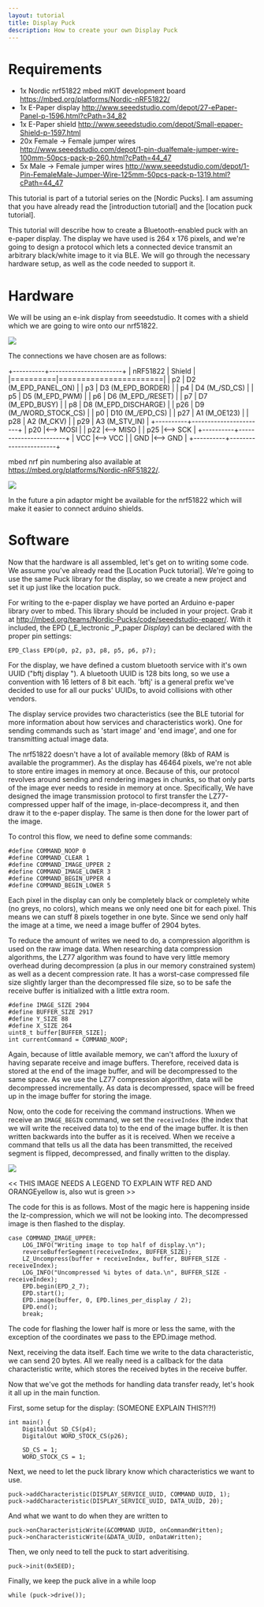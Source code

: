 ```yaml
---
layout: tutorial
title: Display Puck
description: How to create your own Display Puck
---
```


# Requirements
- 1x Nordic nrf51822 mbed mKIT development board https://mbed.org/platforms/Nordic-nRF51822/
- 1x E-Paper display http://www.seeedstudio.com/depot/27-ePaper-Panel-p-1596.html?cPath=34_82
- 1x E-Paper shield http://www.seeedstudio.com/depot/Small-epaper-Shield-p-1597.html
- 20x Female -> Female jumper wires http://www.seeedstudio.com/depot/1-pin-dualfemale-jumper-wire-100mm-50pcs-pack-p-260.html?cPath=44_47
- 5x Male -> Female jumper wires http://www.seeedstudio.com/depot/1-Pin-FemaleMale-Jumper-Wire-125mm-50pcs-pack-p-1319.html?cPath=44_47

This tutorial is part of a tutorial series on the [Nordic Pucks].
I am assuming that you have already read the [introduction tutorial] and the [location puck tutorial].

This tutorial will describe how to create a Bluetooth-enabled puck with an e-paper display. The display we have used is 264 x 176 pixels, and we're going to design a protocol which lets a connected device transmit an arbitrary black/white image to it via BLE. We will go through the necessary hardware setup, as well as the code needed to support it.

# Hardware

We will be using an e-ink display from seeedstudio. It comes with a shield which we are going to wire onto our nrf51822.


![](../images/display_wrapped.jpg)

The connections we have chosen are as follows:

+----------+-----------------------+
| nRF51822 | Shield                |
|==========|=======================|
| p2       | D2 (M_EPD_PANEL_ON)   |
| p3       | D3 (M_EPD_BORDER)     |
| p4       | D4 (M_/SD_CS)         |
| p5       | D5 (M_EPD_PWM)        |
| p6       | D6 (M_EPD_/RESET)     |
| p7       | D7 (M_EPD_BUSY)       |
| p8       | D8 (M_EPD_DISCHARGE)  |
| p26      | D9 (M_/WORD_STOCK_CS) |
| p0       | D10 (M_/EPD_CS)       |
| p27      | A1 (M_OE123)          |
| p28      | A2 (M_CKV)            |
| p29      | A3 (M_STV_IN)         |
+----------+-----------------------+
| p20      |<-->   MOSI            |
| p22      |<-->   MISO            |
| p25      |<-->   SCK             |
+----------+-----------------------+
| VCC      |<--> VCC               |
| GND      |<--> GND               |
+----------+-----------------------+

mbed nrf pin numbering also available at https://mbed.org/platforms/Nordic-nRF51822/.

![](../images/IMG_2675.JPG)

In the future a pin adaptor might be available for the nrf51822 which will make it easier to connect arduino shields.

# Software

Now that the hardware is all assembled, let's get on to writing some code. We assume you've already read the [Location Puck tutorial]. We're going to use the same Puck library for the display, so we create a new project and set it up just like the location puck.

For writing to the e-paper display we have ported an Arduino e-paper library over to mbed. This library should be included in your project. Grab it at http://mbed.org/teams/Nordic-Pucks/code/seeedstudio-epaper/. With it included, the EPD (_E_lectronic _P_paper _Display_) can be declared with the proper pin settings:

    EPD_Class EPD(p0, p2, p3, p8, p5, p6, p7);

For the display, we have defined a custom bluetooth service with it's own UUID ("bftj display    "). A bluetooth UUID is 128 bits long, so we use a convention with 16 letters of 8 bit each. 'bftj' is a general prefix we've decided to use for all our pucks' UUIDs, to avoid collisions with other vendors.

The display service provides two characteristics (see the BLE tutorial for more information about how services and characteristics work). One for sending commands such as 'start image' and 'end image', and one for transmitting actual image data.

The nrf51822 doesn't have a lot of available memory (8kb of RAM is available the programmer). As the display has 46464 pixels, we're not able to store entire images in memory at once. Because of this, our protocol revolves around sending and rendering images in chunks, so that only parts of the image ever needs to reside in memory at once. Specifically, We have designed the image transmission protocol to first transfer the LZ77-compressed upper half of the image, in-place-decompress it, and then draw it to the e-paper display. The same is then done for the lower part of the image.

To control this flow, we need to define some commands:

    #define COMMAND_NOOP 0
    #define COMMAND_CLEAR 1
    #define COMMAND_IMAGE_UPPER 2
    #define COMMAND_IMAGE_LOWER 3
    #define COMMAND_BEGIN_UPPER 4
    #define COMMAND_BEGIN_LOWER 5

Each pixel in the display can only be completely black or completely white (no greys, no colors), which means we only need one bit for each pixel. This means we can stuff 8 pixels together in one byte. Since we send only half the image at a time, we need a image buffer of 2904 bytes.

To reduce the amount of writes we need to do, a compression algorithm is used on the raw image data. When researching data compression algorithms, the LZ77 algorithm was found to have very little memory overhead during decompression (a plus in our memory constrained system) as well as a decent compression rate. It has a worst-case compressed file size slightly larger than the decompressed file size, so to be safe the receive buffer is initialized with a little extra room.

    #define IMAGE_SIZE 2904
    #define BUFFER_SIZE 2917
    #define Y_SIZE 88
    #define X_SIZE 264
    uint8_t buffer[BUFFER_SIZE];
    int currentCommand = COMMAND_NOOP;

Again, because of little available memory, we can't afford the luxury of having separate receive and image buffers. Therefore, received data is stored at the end of the image buffer, and will be decompressed to the same space. As we use the LZ77 compression algorithm, data will be decompressed incrementally. As data is decompressed, space will be freed up in the image buffer for storing the image.

Now, onto the code for receiving the command instructions. When we receive an `IMAGE_BEGIN` command, we set the `receiveIndex` (the index that we will write the received data to) to the end of the image buffer. It is then written backwards into the buffer as it is received. When we receive a command that tells us all the data has been transmitted, the received segment is flipped, decompressed, and finally written to the display.

![](../images/receive%20image%20data.png)

<< THIS IMAGE NEEDS A LEGEND TO EXPLAIN WTF RED AND ORANGEyellow is, also wut is green >>

The code for this is as follows. Most of the magic here is happening inside the lz-compression, which we will not be looking into. The decompressed image is then flashed to the display.

    case COMMAND_IMAGE_UPPER:
        LOG_INFO("Writing image to top half of display.\n");
        reverseBufferSegment(receiveIndex, BUFFER_SIZE);
        LZ_Uncompress(buffer + receiveIndex, buffer, BUFFER_SIZE - receiveIndex);
        LOG_INFO("Uncompressed %i bytes of data.\n", BUFFER_SIZE - receiveIndex);
        EPD.begin(EPD_2_7);
        EPD.start();
        EPD.image(buffer, 0, EPD.lines_per_display / 2);
        EPD.end();
        break;
        
The code for flashing the lower half is more or less the same, with the exception of the coordinates we pass to the EPD.image method.

Next, receiving the data itself. Each time we write to the data characteristic, we can send 20 bytes. All we really need is a callback for the data characteristic write, which stores the received bytes in the receive buffer.

Now that we've got the methods for handling data transfer ready, let's hook it all up in the main function.

First, some setup for the display: (SOMEONE EXPLAIN THIS?!?!)

    int main() {
        DigitalOut SD_CS(p4);
        DigitalOut WORD_STOCK_CS(p26);
        
        SD_CS = 1;
        WORD_STOCK_CS = 1;

Next, we need to let the puck library know which characteristics we want to use.

    puck->addCharacteristic(DISPLAY_SERVICE_UUID, COMMAND_UUID, 1);
    puck->addCharacteristic(DISPLAY_SERVICE_UUID, DATA_UUID, 20);

And what we want to do when they are written to

    puck->onCharacteristicWrite(&COMMAND_UUID, onCommandWritten);
    puck->onCharacteristicWrite(&DATA_UUID, onDataWritten);

Then, we only need to tell the puck to start adveritising.

    puck->init(0x5EED);

Finally, we keep the puck alive in a while loop

    while (puck->drive());
